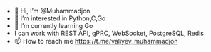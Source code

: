 - 👋 Hi, I’m @Muhammadjon
- 👀 I’m interested in Python,C,Go
- 🌱 I’m currently learning Go
- I can work with REST API, gPRC, WebSocket, PostgreSQL, Redis
- 📫 How to reach me https://t.me/valiyev_muhammadjon

<!---
Muhammadjon226/Muhammadjon226 is a ✨ special ✨ repository because its `README.md` (this file) appears on your GitHub profile.
You can click the Preview link to take a look at your changes.
--->
